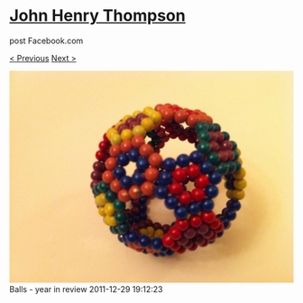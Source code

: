 # [John Henry Thompson](../README.md)
post Facebook.com

[< Previous](2011-12-29-3.md) [Next >](2011-12-29-5.md)

[![](../media/2011-12-29/Balls-year-in-review-3.jpg)](../README.md)
Balls - year in review
2011-12-29 19:12:23